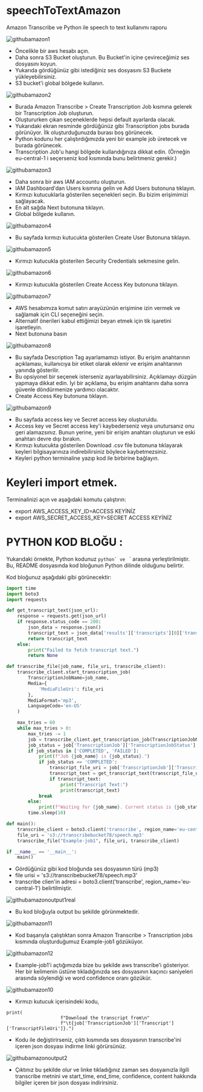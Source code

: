 # speechToTextAmazon
Amazon Transcribe ve Python ile speech to text kullanımı raporu

![githubamazon1](https://github.com/emredogan7878/speechToTextAmazon/assets/112003747/502e8a68-f341-492b-88f6-e0a7d5d159d0)
* Öncelikle bir aws hesabı açın.
* Daha sonra S3 Bucket oluşturun. Bu Bucket'in içine çevireceğimiz ses dosyasını koyun.
* Yukarıda gördüğünüz gibi istediğiniz ses dosyasını S3 Buckete yükleyebilirsiniz.
* S3 bucket'i global bölgede kullanın.

![githubamazon2](https://github.com/emredogan7878/speechToTextAmazon/assets/112003747/e0c8bb64-1712-498a-86a8-b311427d4759)
* Burada Amazon Transcribe > Create Transcription Job kısmına gelerek bir Transcription Job oluşturun.
* Oluştururken çıkan seçeneklerde hepsi default ayarlarda olacak.
* Yukarıdaki ekran resminde gördüğünüz gibi Transcription jobs burada görünüyor. İlk oluşturduğunuzda burası boş görünecek.
* Python kodunu her çalıştırdığımızda yeni bir example job üretecek ve burada görünecek.
* Transcription Job'u hangi bölgede kullandığınıza dikkat edin. (Örneğin eu-central-1 i seçerseniz kod kısmında bunu belirtmeniz gerekir.)

![githubamazon3](https://github.com/emredogan7878/speechToTextAmazon/assets/112003747/79b79366-b489-4da0-830d-3ae8d74ee280)
* Daha sonra bir aws IAM accountu oluşturun.
* IAM Dashboard'dan Users kısmına gelin ve Add Users butonuna tıklayın.
* Kırmızı kutucuklarla gösterilen seçenekleri seçin. Bu bizim erişimimizi sağlayacak.
* En alt sağda Next butonuna tıklayın.
* Global bölgede kullanın.

![githubamazon4](https://github.com/emredogan7878/speechToTextAmazon/assets/112003747/5741c142-cb98-4d1a-8fc1-f6b1c6ef3826)
* Bu sayfada kırmızı kutucukta gösterilen Create User Butonuna tıklayın.

![githubamazon5](https://github.com/emredogan7878/speechToTextAmazon/assets/112003747/0748e43d-d720-44c0-91a5-a8d8cf3cbfdf)
* Kırmızı kutucukla gösterilen Security Credentials sekmesine gelin.

![githubamazon6](https://github.com/emredogan7878/speechToTextAmazon/assets/112003747/9b6870f3-d92f-492e-8827-b9bff9ec9e82)
* Kırmızı kutucukla gösterilen Create Access Key butonuna tıklayın.

![githubamazon7](https://github.com/emredogan7878/speechToTextAmazon/assets/112003747/a2434294-4151-416a-a60a-e4a4b659f99e)
* AWS hesabımıza komut satırı arayüzünün erişimine izin vermek ve sağlamak için CLI seçeneğini seçin.
* Alternatif önerileri kabul ettiğimizi beyan etmek için tik işaretini işaretleyin.
* Next butonuna basın

![githubamazon8](https://github.com/emredogan7878/speechToTextAmazon/assets/112003747/f01a786b-42f3-4347-b527-939cdad404b0)
* Bu sayfada Description Tag ayarlamamızı istiyor. Bu erişim anahtarının açıklaması, kullanıcıya bir etiket olarak eklenir ve erişim anahtarının yanında gösterilir.
* Bu opsiyonel bir seçenek isterseniz ayarlayabilirsiniz. Açıklamayı düzgün yapmaya dikkat edin. İyi bir açıklama, bu erişim anahtarını daha sonra güvenle döndürmenize yardımcı olacaktır.
* Create Access Key butonuna tıklayın.

![githubamazon9](https://github.com/emredogan7878/speechToTextAmazon/assets/112003747/49c2255f-0157-4078-b784-f4d75c581720)
* Bu sayfada access key ve Secret access key oluşturuldu.
* Access key ve Secret access key'i kaybederseniz veya unutursanız onu geri alamazsınız. Bunun yerine, yeni bir erişim anahtarı oluşturun ve eski anahtarı devre dışı bırakın.
* Kırmızı kutucukta gösterilen Download .csv file butonuna tıklayarak keyleri bilgisayarınıza indirebilirsiniz böylece kaybetmezsiniz. 
* Keyleri python terminaline yazıp kod ile birbirine bağlayın.

# Keyleri import etmek.
Terminalinizi açın ve aşağıdaki komutu çalıştırın:
* export AWS_ACCESS_KEY_ID=ACCESS KEYİNİZ
* export AWS_SECRET_ACCESS_KEY=SECRET ACCESS KEYİNİZ

# PYTHON KOD BLOĞU :

Yukarıdaki örnekte, Python kodunuz ````python` ve ```` ` arasına yerleştirilmiştir. Bu, README dosyasında kod bloğunun Python dilinde olduğunu belirtir.

Kod bloğunuz aşağıdaki gibi görünecektir:

```python
import time
import boto3
import requests

def get_transcript_text(json_url):
    response = requests.get(json_url)
    if response.status_code == 200:
        json_data = response.json()
        transcript_text = json_data['results']['transcripts'][0]['transcript']
        return transcript_text
    else:
        print("Failed to fetch transcript text.")
        return None

def transcribe_file(job_name, file_uri, transcribe_client):
    transcribe_client.start_transcription_job(
        TranscriptionJobName=job_name,
        Media={
            'MediaFileUri': file_uri
        },
        MediaFormat='mp3',
        LanguageCode='en-US'
    )

    max_tries = 60
    while max_tries > 0:
        max_tries -= 1
        job = transcribe_client.get_transcription_job(TranscriptionJobName=job_name)
        job_status = job['TranscriptionJob']['TranscriptionJobStatus']
        if job_status in ['COMPLETED', 'FAILED']:
            print(f"Job {job_name} is {job_status}.")
            if job_status == 'COMPLETED':
                transcript_file_uri = job['TranscriptionJob']['Transcript']['TranscriptFileUri']
                transcript_text = get_transcript_text(transcript_file_uri)
                if transcript_text:
                    print("Transcript Text:")
                    print(transcript_text)
            break
        else:
            print(f"Waiting for {job_name}. Current status is {job_status}.")
        time.sleep(10)

def main():
    transcribe_client = boto3.client('transcribe', region_name='eu-central-1')
    file_uri = 's3://transcribebucket78/speech.mp3'
    transcribe_file("Example-job1", file_uri, transcribe_client)

if __name__ == '__main__':
    main()
```
* Gördüğünüz gibi kod bloğunda ses dosyasının türü (mp3)
* file urisi = 's3://transcribebucket78/speech.mp3'
* transcribe clien'in adresi = boto3.client('transcribe', region_name='eu-central-1') belirtilmiştir.

![githubamazonoutput1real](https://github.com/emredogan7878/speechToTextAmazon/assets/112003747/07063f8d-316c-4c03-977a-c7aa73dce442)
* Bu kod bloğuyla output bu şekilde görünmektedir.

![githubamazon11](https://github.com/emredogan7878/speechToTextAmazon/assets/112003747/d586e43a-6b72-48d0-8642-949cb81e6fe5)
* Kod başarıyla çalıştıktan sonra Amazon Transcribe > Transcription jobs kısmında oluşturduğumuz Example-job1 gözüküyor.

![githubamazon12](https://github.com/emredogan7878/speechToTextAmazon/assets/112003747/c6541fb0-7d9b-46dd-8185-78c340cfb681)
* Example-job1'i açtığımızda bize bu şekilde aws transcribe'i gösteriyor. Her bir kelimenin üstüne tıkladığınızda ses dosyasının kaçıncı saniyeleri arasında söylendiği ve word confidence oranı gözükür.

![githubamazon10](https://github.com/emredogan7878/speechToTextAmazon/assets/112003747/63322e35-30ec-4e65-81ee-73302fcb94f5)
* Kırmızı kutucuk içerisindeki kodu,

```
print(
                    f"Download the transcript from\n"
                    f"\t{job['TranscriptionJob']['Transcript']['TranscriptFileUri']}.")
```
* Kodu ile değiştirirseniz, çıktı kısmında ses dosyasının transcribe'ini içeren json dosyası indirme linki görürsünüz.

![githubamazonoutput2](https://github.com/emredogan7878/speechToTextAmazon/assets/112003747/8dac7109-56b8-4c31-918a-fe0cf97bb150)
* Çıktınız bu şekilde olur ve linke tıkladığınız zaman ses dosyaınızla ilgili transcribe metnini ve start_time, end_time, confidence, content hakkında bilgiler içeren bir json dosyası indirirsiniz.
